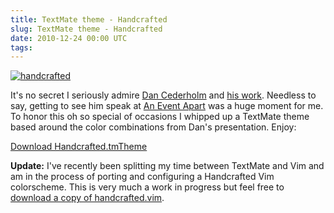 ```yaml
---
title: TextMate theme - Handcrafted
slug: TextMate theme - Handcrafted
date: 2010-12-24 00:00 UTC
tags:
---
```


<p><a href="/downloads/Handcrafted.tmTheme.zip"><img alt="handcrafted" src="/images/handcrafted.png" /></a></p>

<p>It's no secret I seriously admire <a href="http://www.simplebits.com">Dan Cederholm</a> and <a href="http://corkd.com">his work</a>.  Needless to say, getting to see him speak at <a href="http://www.aneventapart.com">An Event Apart</a> was a huge moment for me.  To honor this oh so special of occasions I whipped up a TextMate theme based around the color combinations from Dan's presentation. Enjoy:</p>

<p><a href="/downloads/Handcrafted.tmTheme.zip">Download Handcrafted.tmTheme</a></p>

<p><strong>Update:</strong> I've recently been splitting my time between TextMate and Vim and am in the process of porting and configuring a Handcrafted Vim colorscheme.  This is very much a work in progress but feel free to <a href="/downloads/handcrafted.vim">download a copy of handcrafted.vim</a>.</p>
